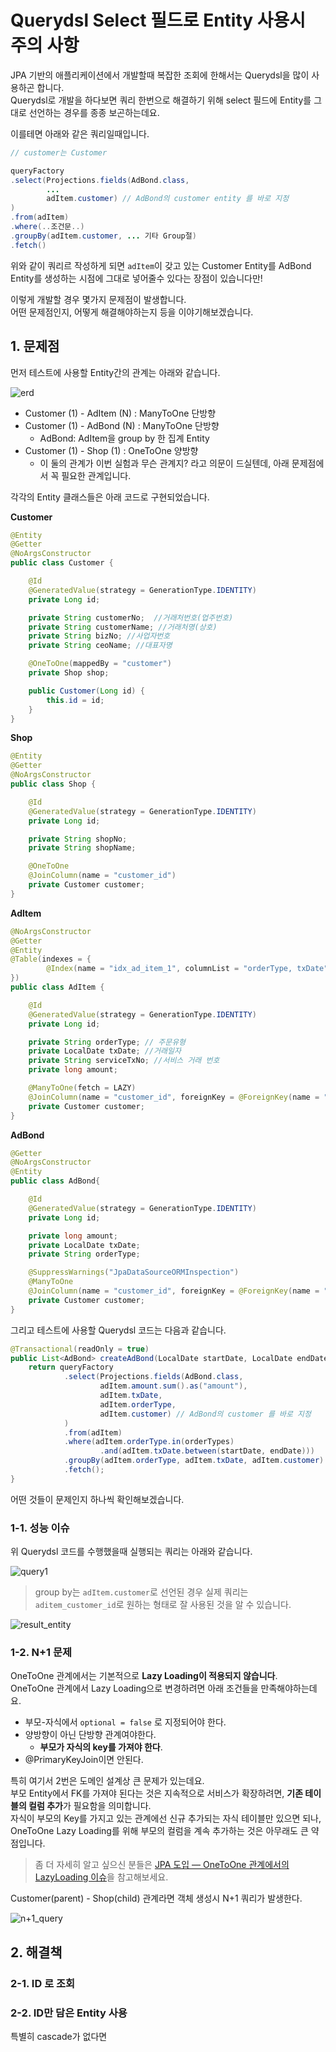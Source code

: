 # Querydsl Select 필드로 Entity 사용시 주의 사항

JPA 기반의 애플리케이션에서 개발할때 복잡한 조회에 한해서는 Querydsl을 많이 사용하곤 합니다.  
Querydsl로 개발을 하다보면 쿼리 한번으로 해결하기 위해 select 필드에 Entity를 그대로 선언하는 경우를 종종 보곤하는데요.  
  
이를테면 아래와 같은 쿼리일때입니다.

```java
// customer는 Customer 

queryFactory
.select(Projections.fields(AdBond.class,
        ...
        adItem.customer) // AdBond의 customer entity 를 바로 지정
)
.from(adItem)
.where(..조건문..)
.groupBy(adItem.customer, ... 기타 Group절)
.fetch()
```

위와 같이 쿼리르 작성하게 되면 ```adItem```이 갖고 있는 Customer Entity를 AdBond Entity를 생성하는 시점에 그대로 넣어줄수 있다는 장점이 있습니다만!    
  
이렇게 개발할 경우 몇가지 문제점이 발생합니다.  
어떤 문제점인지, 어떻게 해결해야하는지 등을 이야기해보겠습니다.  


## 1. 문제점

먼저 테스트에 사용할 Entity간의 관계는 아래와 같습니다.

![erd](./images/erd.png)

* Customer (1) - AdItem (N) : ManyToOne 단방향
* Customer (1) - AdBond (N) : ManyToOne 단방향
  * AdBond: AdItem을 group by 한 집계 Entity
* Customer (1) - Shop (1) : OneToOne 양방향
  * 이 둘의 관계가 이번 실험과 무슨 관계지? 라고 의문이 드실텐데, 아래 문제점에서 꼭 필요한 관계입니다.

각각의 Entity 클래스들은 아래 코드로 구현되었습니다.  
  

**Customer**

```java
@Entity
@Getter
@NoArgsConstructor
public class Customer {

    @Id
    @GeneratedValue(strategy = GenerationType.IDENTITY)
    private Long id;

    private String customerNo;  //거래처번호(업주번호)
    private String customerName; //거래처명(상호)
    private String bizNo; //사업자번호
    private String ceoName; //대표자명

    @OneToOne(mappedBy = "customer")
    private Shop shop;

    public Customer(Long id) {
        this.id = id;
    }
}
```

**Shop**

```java
@Entity
@Getter
@NoArgsConstructor
public class Shop {

    @Id
    @GeneratedValue(strategy = GenerationType.IDENTITY)
    private Long id;

    private String shopNo;
    private String shopName;

    @OneToOne
    @JoinColumn(name = "customer_id")
    private Customer customer;
}
```

**AdItem**

```java
@NoArgsConstructor
@Getter
@Entity
@Table(indexes = {
        @Index(name = "idx_ad_item_1", columnList = "orderType, txDate")
})
public class AdItem {

    @Id
    @GeneratedValue(strategy = GenerationType.IDENTITY)
    private Long id;

    private String orderType; // 주문유형
    private LocalDate txDate; //거래일자
    private String serviceTxNo; //서비스 거래 번호
    private long amount;

    @ManyToOne(fetch = LAZY)
    @JoinColumn(name = "customer_id", foreignKey = @ForeignKey(name = "fk_ad_item_customer"))
    private Customer customer;
}
```


**AdBond**

```java
@Getter
@NoArgsConstructor
@Entity
public class AdBond{

    @Id
    @GeneratedValue(strategy = GenerationType.IDENTITY)
    private Long id;

    private long amount;
    private LocalDate txDate;
    private String orderType;

    @SuppressWarnings("JpaDataSourceORMInspection")
    @ManyToOne
    @JoinColumn(name = "customer_id", foreignKey = @ForeignKey(name = "fk_ad_bond_customer"))
    private Customer customer;
}
```

그리고 테스트에 사용할 Querydsl 코드는 다음과 같습니다.

```java
@Transactional(readOnly = true)
public List<AdBond> createAdBond(LocalDate startDate, LocalDate endDate, List<String> orderTypes) {
    return queryFactory
            .select(Projections.fields(AdBond.class,
                    adItem.amount.sum().as("amount"),
                    adItem.txDate,
                    adItem.orderType,
                    adItem.customer) // AdBond의 customer 를 바로 지정
            )
            .from(adItem)
            .where(adItem.orderType.in(orderTypes)
                    .and(adItem.txDate.between(startDate, endDate)))
            .groupBy(adItem.orderType, adItem.txDate, adItem.customer)
            .fetch();
}
```

어떤 것들이 문제인지 하나씩 확인해보겠습니다.

### 1-1. 성능 이슈

위 Querydsl 코드를 수행했을때 실행되는 쿼리는 아래와 같습니다.

![query1](./images/query1.png)

> group by는 ```adItem.customer```로 선언된 경우 실제 쿼리는 ```aditem_customer_id```로 원하는 형태로 잘 사용된 것을 알 수 있습니다.

![result_entity](./images/result_entity.png)


### 1-2. N+1 문제

OneToOne 관계에서는 기본적으로 **Lazy Loading이 적용되지 않습니다**.  
OneToOne 관계에서 Lazy Loading으로 변경하려면 아래 조건들을 만족해야하는데요.  

* 부모-자식에서 ```optional = false``` 로 지정되어야 한다.
* 양방향이 아닌 단방향 관계여야한다.
  * **부모가 자식의 key를 가져야 한다**.
* @PrimaryKeyJoin이면 안된다.

특히 여기서 2번은 도메인 설계상 큰 문제가 있는데요.  
부모 Entity에서 FK를 가져야 된다는 것은 지속적으로 서비스가 확장하려면, **기존 테이블의 컬럼 추가**가 필요함을 의미합니다.  
자식이 부모의 Key를 가지고 있는 관계에선 신규 추가되는 자식 테이블만 있으면 되나, OneToOne Lazy Loading를 위해 부모의 컬럼을 계속 추가하는 것은 아무래도 큰 약점입니다.  

> 좀 더 자세히 알고 싶으신 분들은 [JPA 도입 — OneToOne 관계에서의 LazyLoading 이슈](https://medium.com/@yongkyu.jang/jpa-%EB%8F%84%EC%9E%85-onetoone-%EA%B4%80%EA%B3%84%EC%97%90%EC%84%9C%EC%9D%98-lazyloading-%EC%9D%B4%EC%8A%88-1-6d19edf5f4d3)을 참고해보세요.


Customer(parent) - Shop(child) 관계라면 객체 생성시 N+1 쿼리가 발생한다.

![n+1_query](./images/n+1_query.png)


## 2. 해결책

### 2-1. ID 로 조회

### 2-2. ID만 담은 Entity 사용

특별히 cascade가 없다면 